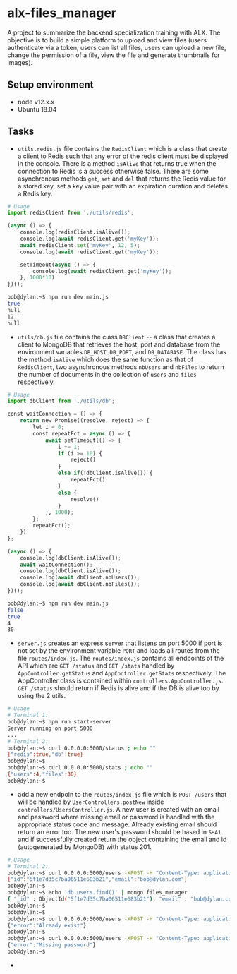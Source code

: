 # alx-files_manager
A project to summarize the backend specialization training with ALX. The objective is to build a simple platform to upload and view files (users authenticate via a token, users can list all files, users can upload a new file, change the permission of a file, view the file and generate thumbnails for images).


## Setup environment

- node v12.x.x
- Ubuntu 18.04

## Tasks

- `utils.redis.js` file contains the `RedisClient` which is a class that  create a client to Redis such that any error of the redis client must be displayed in the console. There is a method `isAlive` that returns true when the connection to Redis is a success otherwise false. There are some asynchronous methods `get`, `set` and `del` that returns the Redis value for a stored key, set a key value pair with an expiration duration and deletes a Redis key.

```python
# Usage
import redisClient from './utils/redis';

(async () => {
    console.log(redisClient.isAlive());
    console.log(await redisClient.get('myKey'));
    await redisClient.set('myKey', 12, 5);
    console.log(await redisClient.get('myKey'));

    setTimeout(async () => {
        console.log(await redisClient.get('myKey'));
    }, 1000*10)
})();
```
```bash
bob@dylan:~$ npm run dev main.js
true
null
12
null
```
- `utils/db.js` file contains the class `DBClient` -- a class that creates a client to MongoDB that retrieves the host, port and database from the environment variables `DB_HOST`, `DB_PORT`, and `DB_DATABASE`. The class has the method `isAlive` which does the same function as that of `RedisClient`, two asynchronous methods `nbUsers` and `nbFiles` to return the number of documents in the collection of `users` and `files` respectively.

```python
# Usage
import dbClient from './utils/db';

const waitConnection = () => {
    return new Promise((resolve, reject) => {
        let i = 0;
        const repeatFct = async () => {
            await setTimeout(() => {
                i += 1;
                if (i >= 10) {
                    reject()
                }
                else if(!dbClient.isAlive()) {
                    repeatFct()
                }
                else {
                    resolve()
                }
            }, 1000);
        };
        repeatFct();
    })
};

(async () => {
    console.log(dbClient.isAlive());
    await waitConnection();
    console.log(dbClient.isAlive());
    console.log(await dbClient.nbUsers());
    console.log(await dbClient.nbFiles());
})();
```
```bash
bob@dylan:~$ npm run dev main.js
false
true
4
30
```
- `server.js` creates an express server that listens on port 5000 if port is not set by the environment variable `PORT` and loads all routes from the file `routes/index.js`. The `routes/index.js` contains all endpoints of the API which are `GET /status` and `GET /stats` handled by `AppController.getStatus` and `AppController.getStats` respectively. The AppController class is contained within `controllers.AppController.js`. `GET /status` should return if Redis is alive and if the DB is alive too by using the 2 utils.
```bash
# Usage
# Terminal 1:
bob@dylan:~$ npm run start-server
Server running on port 5000
...
# Terminal 2:
bob@dylan:~$ curl 0.0.0.0:5000/status ; echo ""
{"redis":true,"db":true}
bob@dylan:~$ 
bob@dylan:~$ curl 0.0.0.0:5000/stats ; echo ""
{"users":4,"files":30}
bob@dylan:~$ 
```
- add a new endpoin to the `routes/index.js` file which is `POST /users` that will be handled by `UserControllers.postNew` inside `controllers/UsersController.js`. A new user is created with an email and password where missing email or password is handled with the appropriate status code and message. Already existing email should return an error too. The new user's password should be hased in `SHA1` and if successfully created return the object containing the email and id (autogenerated by MongoDB) with status 201.
```bash
# Usage
# Terminal 2:
bob@dylan:~$ curl 0.0.0.0:5000/users -XPOST -H "Content-Type: application/json" -d '{ "email": "bob@dylan.com", "password": "toto1234!" }' ; echo ""
{"id":"5f1e7d35c7ba06511e683b21","email":"bob@dylan.com"}
bob@dylan:~$ 
bob@dylan:~$ echo 'db.users.find()' | mongo files_manager
{ "_id" : ObjectId("5f1e7d35c7ba06511e683b21"), "email" : "bob@dylan.com", "password" : "89cad29e3ebc1035b29b1478a8e70854f25fa2b2" }
bob@dylan:~$ 
bob@dylan:~$ 
bob@dylan:~$ curl 0.0.0.0:5000/users -XPOST -H "Content-Type: application/json" -d '{ "email": "bob@dylan.com", "password": "toto1234!" }' ; echo ""
{"error":"Already exist"}
bob@dylan:~$ 
bob@dylan:~$ curl 0.0.0.0:5000/users -XPOST -H "Content-Type: application/json" -d '{ "email": "bob@dylan.com" }' ; echo ""
{"error":"Missing password"}
bob@dylan:~$ 
```
-

